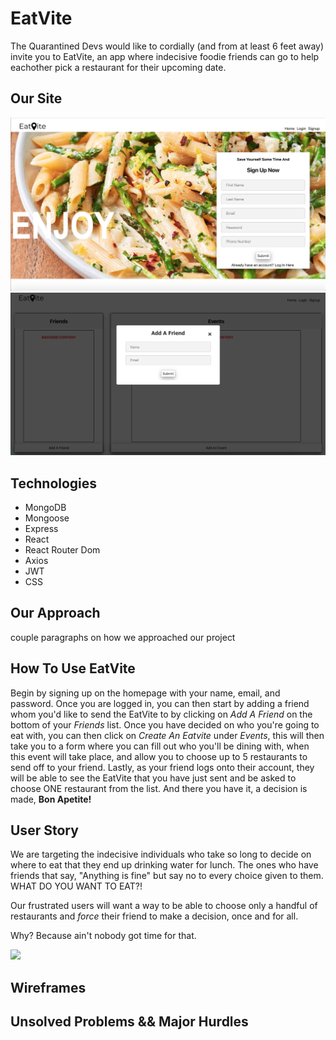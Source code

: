 # EatVite
The Quarantined Devs
would like to cordially (and from at least 6 feet away) invite you to EatVite, an app where indecisive foodie friends can go to help eachother pick a restaurant for their upcoming date.

## Our Site
<img src="client/public/homepage.png" alt="homepage"> 
<img src="client/public/addfriend.png" alt="addfriend">

## Technologies
- MongoDB 
- Mongoose
- Express
- React
- React Router Dom
- Axios
- JWT
- CSS

## Our Approach
couple paragraphs on how we approached our project

## How To Use EatVite
Begin by signing up on the homepage with your name, email, and password. Once you are logged in, you can then start by adding a friend whom you'd like to send the EatVite to by clicking on *Add A Friend* on the bottom of your *Friends* list. Once you have decided on who you're going to eat with, you can then click on *Create An Eatvite* under *Events*, this will then take you to a form where you can fill out who you'll be dining with, when this event will take place, and allow you to choose up to 5 restaurants to send off to your friend. Lastly, as your friend logs onto their account, they will be able to see the EatVite that you have just sent and be asked to choose ONE restaurant from the list. And there you have it, a decision is made, **Bon Apetite!**

## User Story 
We are targeting the indecisive individuals who take so long to decide on where to eat that they end up drinking water for lunch. The ones who have friends that say, "Anything is fine" but say no to every choice given to them. WHAT DO YOU WANT TO EAT?! 

Our frustrated users will want a way to be able to choose only a handful of restaurants and *force* their friend to make a decision, once and for all. 

Why? Because ain't nobody got time for that.

<img src="https://media1.giphy.com/media/3ov9jPDMzHPjTklNKw/giphy.gif?cid=dc79c3575a609ef54657734859eaa3f1">

## Wireframes

## Unsolved Problems && Major Hurdles

